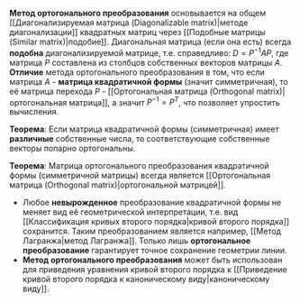 **Метод ортогонального преобразования** основывается на общем [[Диагонализируемая матрица (Diagonalizable matrix)|методе диагонализации]] квадратных матриц через [[Подобные матрицы (Similar matrix)|подобие]]. Диагональная матрица (если она есть) всегда **подобна** диагонализируемой матрице, т.е. справедливо: $D=P^{-1}AP$, где матрица $P$ составлена из столбцов собственных векторов матрицы $A$.
**Отличие** метода ортогонального преобразования в том, что если матрица $A$ - **матрица квадратичной формы** (значит симметричная), то её матрица перехода $P$ - [[Ортогональная матрица (Orthogonal matrix)|ортогональная матрица]], а значит $P^{-1}=P^T$, что позволяет упростить вычисления.

**Теорема**:
Если матрица квадратичной формы (симметричная) имеет **различные** собственные числа, то соответствующие собственные векторы попарно ортогональны.

**Теорема**:
Матрица ортогонального преобразования квадратичной формы (симметричной матрицы) всегда является [[Ортогональная матрица (Orthogonal matrix)|ортогональной матрицей]].

- Любое **невырожденное** преобразование квадратичной формы не меняет вид её геометрической интерпретации, т.е. вид [[Классификация кривых второго порядка|кривой второго порядка]] сохранится. Таким преобразованием является например, [[Метод Лагранжа|метод Лагранжа]]. Только лишь **ортогональное преобразование** гарантирует точное сохранение геометрии линии.
- **Метод ортогонального преобразования** может быть использован для приведения уравнения кривой второго порядка к [[Приведение кривой второго порядка к каноническому виду|каноническому виду]].